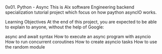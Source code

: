 0x01. Python - Async
This is Alx software Engineering backend specialization tutorial project which focus on how paython asyncIO works.

Learning Objectives
At the end of this project, you are expected to be able to explain to anyone, without the help of Google:

async and await syntax
How to execute an async program with asyncio
How to run concurrent coroutines
How to create asyncio tasks
How to use the random module

